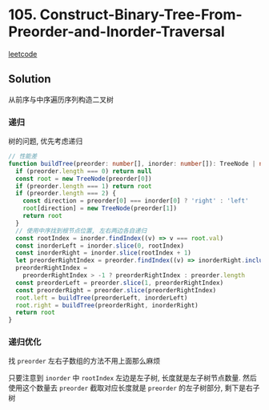 # 105. Construct-Binary-Tree-From-Preorder-and-Inorder-Traversal

[leetcode](https://leetcode.cn/problems/construct-binary-tree-from-preorder-and-inorder-traversal/)

## Solution

从前序与中序遍历序列构造二叉树

### 递归

树的问题, 优先考虑递归

```ts
// 性能差
function buildTree(preorder: number[], inorder: number[]): TreeNode | null {
  if (preorder.length === 0) return null
  const root = new TreeNode(preorder[0])
  if (preorder.length === 1) return root
  if (preorder.length === 2) {
    const direction = preorder[0] === inorder[0] ? 'right' : 'left'
    root[direction] = new TreeNode(preorder[1])
    return root
  }
  // 使用中序找到根节点位置, 左右两边各自递归
  const rootIndex = inorder.findIndex((v) => v === root.val)
  const inorderLeft = inorder.slice(0, rootIndex)
  const inorderRight = inorder.slice(rootIndex + 1)
  let preorderRightIndex = preorder.findIndex((v) => inorderRight.includes(v))
  preorderRightIndex =
    preorderRightIndex > -1 ? preorderRightIndex : preorder.length
  const preorderLeft = preorder.slice(1, preorderRightIndex)
  const preorderRight = preorder.slice(preorderRightIndex)
  root.left = buildTree(preorderLeft, inorderLeft)
  root.right = buildTree(preorderRight, inorderRight)
  return root
}

```

### 递归优化

找 `preorder` 左右子数组的方法不用上面那么麻烦

只要注意到 `inorder` 中 `rootIndex` 左边是左子树, 长度就是左子树节点数量. 然后使用这个数量去 `preorder` 截取对应长度就是 `preorder` 的左子树部分, 剩下是右子树